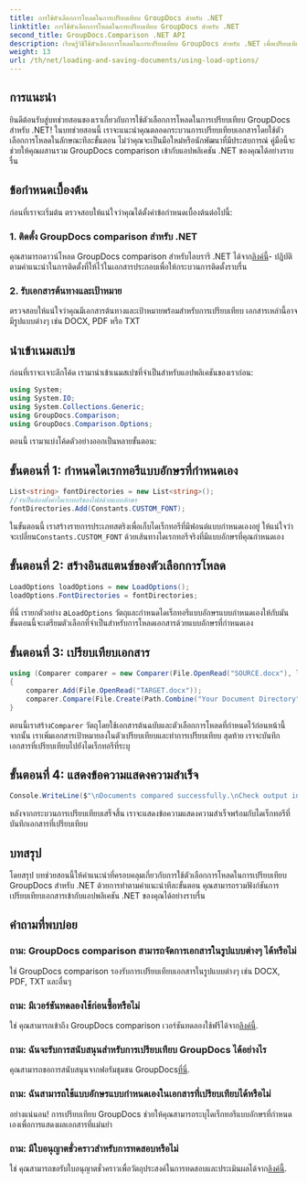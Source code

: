 ```yaml
---
title: การใช้ตัวเลือกการโหลดในการเปรียบเทียบ GroupDocs สำหรับ .NET
linktitle: การใช้ตัวเลือกการโหลดในการเปรียบเทียบ GroupDocs สำหรับ .NET
second_title: GroupDocs.Comparison .NET API
description: เรียนรู้วิธีใช้ตัวเลือกการโหลดในการเปรียบเทียบ GroupDocs สำหรับ .NET เพื่อเปรียบเทียบเอกสารกับแบบอักษรที่กำหนดเองได้อย่างราบรื่น
weight: 13
url: /th/net/loading-and-saving-documents/using-load-options/
---
```

## การแนะนำ
ยินดีต้อนรับสู่บทช่วยสอนของเราเกี่ยวกับการใช้ตัวเลือกการโหลดในการเปรียบเทียบ GroupDocs สำหรับ .NET! ในบทช่วยสอนนี้ เราจะแนะนำคุณตลอดกระบวนการเปรียบเทียบเอกสารโดยใช้ตัวเลือกการโหลดในลักษณะทีละขั้นตอน ไม่ว่าคุณจะเป็นมือใหม่หรือนักพัฒนาที่มีประสบการณ์ คู่มือนี้จะช่วยให้คุณผสานรวม GroupDocs comparison เข้ากับแอปพลิเคชัน .NET ของคุณได้อย่างราบรื่น
## ข้อกำหนดเบื้องต้น
ก่อนที่เราจะเริ่มต้น ตรวจสอบให้แน่ใจว่าคุณได้ตั้งค่าข้อกำหนดเบื้องต้นต่อไปนี้:
### 1. ติดตั้ง GroupDocs comparison สำหรับ .NET
 คุณสามารถดาวน์โหลด GroupDocs comparison สำหรับไลบรารี .NET ได้จาก[ลิงค์นี้](https://releases.groupdocs.com/comparison/net/)- ปฏิบัติตามคำแนะนำในการติดตั้งที่ให้ไว้ในเอกสารประกอบเพื่อให้กระบวนการติดตั้งราบรื่น
### 2. รับเอกสารต้นทางและเป้าหมาย
ตรวจสอบให้แน่ใจว่าคุณมีเอกสารต้นทางและเป้าหมายพร้อมสำหรับการเปรียบเทียบ เอกสารเหล่านี้อาจมีรูปแบบต่างๆ เช่น DOCX, PDF หรือ TXT
## นำเข้าเนมสเปซ
ก่อนที่เราจะเจาะลึกโค้ด เรามานำเข้าเนมสเปซที่จำเป็นสำหรับแอปพลิเคชันของเราก่อน:
```csharp
using System;
using System.IO;
using System.Collections.Generic;
using GroupDocs.Comparison;
using GroupDocs.Comparison.Options;
```
ตอนนี้ เรามาแบ่งโค้ดตัวอย่างออกเป็นหลายขั้นตอน:
## ขั้นตอนที่ 1: กำหนดไดเรกทอรีแบบอักษรที่กำหนดเอง
```csharp
List<string> fontDirectories = new List<string>();
//จำเป็นต้องตั้งค่าไดเรกทอรีของไฟล์ด้วยแบบอักษร
fontDirectories.Add(Constants.CUSTOM_FONT);
```
 ในขั้นตอนนี้ เราสร้างรายการประเภทสตริงเพื่อเก็บไดเร็กทอรีที่มีฟอนต์แบบกำหนดเองอยู่ ให้แน่ใจว่าจะเปลี่ยน`Constants.CUSTOM_FONT` ด้วยเส้นทางไดเรกทอรีจริงที่มีแบบอักษรที่คุณกำหนดเอง
## ขั้นตอนที่ 2: สร้างอินสแตนซ์ของตัวเลือกการโหลด
```csharp
LoadOptions loadOptions = new LoadOptions();
loadOptions.FontDirectories = fontDirectories;
```
 ที่นี่ เรายกตัวอย่าง a`LoadOptions` วัตถุและกำหนดไดเร็กทอรีแบบอักษรแบบกำหนดเองให้กับมัน ขั้นตอนนี้จะเตรียมตัวเลือกที่จำเป็นสำหรับการโหลดเอกสารด้วยแบบอักษรที่กำหนดเอง
## ขั้นตอนที่ 3: เปรียบเทียบเอกสาร
```csharp
using (Comparer comparer = new Comparer(File.OpenRead("SOURCE.docx"), loadOptions))
{
    comparer.Add(File.OpenRead("TARGET.docx"));
    comparer.Compare(File.Create(Path.Combine("Your Document Directory", "RESULT.docx")));
}
```
 ตอนนี้เราสร้าง`Comparer` วัตถุโดยใช้เอกสารต้นฉบับและตัวเลือกการโหลดที่กำหนดไว้ก่อนหน้านี้ จากนั้น เราเพิ่มเอกสารเป้าหมายลงในตัวเปรียบเทียบและทำการเปรียบเทียบ สุดท้าย เราจะบันทึกเอกสารที่เปรียบเทียบไปยังไดเร็กทอรีที่ระบุ
## ขั้นตอนที่ 4: แสดงข้อความแสดงความสำเร็จ
```csharp
Console.WriteLine($"\nDocuments compared successfully.\nCheck output in {Directory.GetCurrentDirectory()}.");
```
หลังจากกระบวนการเปรียบเทียบเสร็จสิ้น เราจะแสดงข้อความแสดงความสำเร็จพร้อมกับไดเร็กทอรีที่บันทึกเอกสารที่เปรียบเทียบ
## บทสรุป
โดยสรุป บทช่วยสอนนี้ให้คำแนะนำที่ครอบคลุมเกี่ยวกับการใช้ตัวเลือกการโหลดในการเปรียบเทียบ GroupDocs สำหรับ .NET ด้วยการทำตามคำแนะนำทีละขั้นตอน คุณสามารถรวมฟังก์ชันการเปรียบเทียบเอกสารเข้ากับแอปพลิเคชัน .NET ของคุณได้อย่างราบรื่น
## คำถามที่พบบ่อย
### ถาม: GroupDocs comparison สามารถจัดการเอกสารในรูปแบบต่างๆ ได้หรือไม่
ใช่ GroupDocs comparison รองรับการเปรียบเทียบเอกสารในรูปแบบต่างๆ เช่น DOCX, PDF, TXT และอื่นๆ
### ถาม: มีเวอร์ชันทดลองใช้ก่อนซื้อหรือไม่
 ใช่ คุณสามารถเข้าถึง GroupDocs comparison เวอร์ชันทดลองใช้ฟรีได้จาก[ลิงค์นี้](https://releases.groupdocs.com/).
### ถาม: ฉันจะรับการสนับสนุนสำหรับการเปรียบเทียบ GroupDocs ได้อย่างไร
 คุณสามารถขอการสนับสนุนจากฟอรัมชุมชน GroupDocs[ที่นี่](https://forum.groupdocs.com/c/comparison/12).
### ถาม: ฉันสามารถใช้แบบอักษรแบบกำหนดเองในเอกสารที่เปรียบเทียบได้หรือไม่
อย่างแน่นอน! การเปรียบเทียบ GroupDocs ช่วยให้คุณสามารถระบุไดเร็กทอรีแบบอักษรที่กำหนดเองเพื่อการแสดงผลเอกสารที่แม่นยำ
### ถาม: มีใบอนุญาตชั่วคราวสำหรับการทดสอบหรือไม่
ใช่ คุณสามารถขอรับใบอนุญาตชั่วคราวเพื่อวัตถุประสงค์ในการทดสอบและประเมินผลได้จาก[ลิงค์นี้](https://purchase.groupdocs.com/temporary-license/).